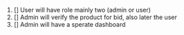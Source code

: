 1. [] User will have role mainly two (admin or user)
2. [] Admin will verify the product for bid, also later the user
3. [] Admin will have a sperate dashboard
